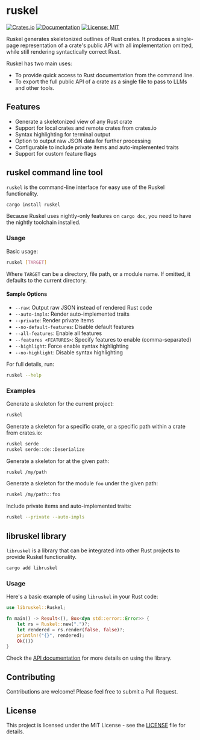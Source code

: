 # ruskel

[![Crates.io](https://img.shields.io/crates/v/libruskel.svg)](https://crates.io/crates/libruskel)
[![Documentation](https://docs.rs/libruskel/badge.svg)](https://docs.rs/libruskel)
[![License: MIT](https://img.shields.io/badge/License-MIT-yellow.svg)](https://opensource.org/licenses/MIT)

Ruskel generates skeletonized outlines of Rust crates. It produces a
single-page representation of a crate's public API with all implementation
omitted, while still rendering syntactically correct Rust. 

Ruskel has two main uses:

- To provide quick access to Rust documentation from the command line.
- To export the full public API of a crate as a single file to pass to LLMs and
  other tools.


## Features

- Generate a skeletonized view of any Rust crate
- Support for local crates and remote crates from crates.io
- Syntax highlighting for terminal output 
- Option to output raw JSON data for further processing
- Configurable to include private items and auto-implemented traits
- Support for custom feature flags


## ruskel command line tool

`ruskel` is the command-line interface for easy use of the Ruskel functionality.

```sh
cargo install ruskel
```

Because Ruskel uses nightly-only features on `cargo doc`, you need to have the
nightly toolchain installed.


### Usage

Basic usage:

```sh
ruskel [TARGET]
```

Where `TARGET` can be a directory, file path, or a module name. If omitted, it defaults to the current directory.

#### Sample Options

- `--raw`: Output raw JSON instead of rendered Rust code
- `--auto-impls`: Render auto-implemented traits
- `--private`: Render private items
- `--no-default-features`: Disable default features
- `--all-features`: Enable all features
- `--features <FEATURES>`: Specify features to enable (comma-separated)
- `--highlight`: Force enable syntax highlighting
- `--no-highlight`: Disable syntax highlighting

For full details, run:

```sh
ruskel --help
```

### Examples

Generate a skeleton for the current project:

```sh
ruskel
```

Generate a skeleton for a specific crate, or a specific path within a crate
from crates.io:

```sh
ruskel serde
ruskel serde::de::Deserialize 
```

Generate a skeleton for at the given path:

```sh
ruskel /my/path
```

Generate a skeleton for the module `foo` under the given path:

```sh
ruskel /my/path::foo
```

Include private items and auto-implemented traits:

```sh
ruskel --private --auto-impls
```


## libruskel library

`libruskel` is a library that can be integrated into other Rust projects to provide Ruskel functionality.

```sh
cargo add libruskel
```

### Usage

Here's a basic example of using `libruskel` in your Rust code:

```rust
use libruskel::Ruskel;

fn main() -> Result<(), Box<dyn std::error::Error>> {
    let rs = Ruskel::new(".")?;
    let rendered = rs.render(false, false)?;
    println!("{}", rendered);
    Ok(())
}
```

Check the [API documentation](https://docs.rs/libruskel) for more details on using the library.

## Contributing

Contributions are welcome! Please feel free to submit a Pull Request.

## License

This project is licensed under the MIT License - see the [LICENSE](LICENSE) file for details.



